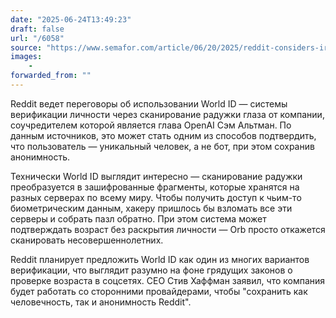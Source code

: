 ```yaml
---
date: "2025-06-24T13:49:23"
draft: false
url: "/6058"
source: "https://www.semafor.com/article/06/20/2025/reddit-considers-iris-scanning-orb-developed-by-a-sam-altman-startup?ref=platformer.news"
images:
    -
forwarded_from: ""
---
```


Reddit ведет переговоры об использовании World ID — системы верификации личности через сканирование радужки глаза от компании, соучредителем которой является глава OpenAI Сэм Альтман. По данным источников, это может стать одним из способов подтвердить, что пользователь — уникальный человек, а не бот, при этом сохранив анонимность.

Технически World ID выглядит интересно — сканирование радужки преобразуется в зашифрованные фрагменты, которые хранятся на разных серверах по всему миру. Чтобы получить доступ к чьим-то биометрическим данным, хакеру пришлось бы взломать все эти серверы и собрать пазл обратно. При этом система может подтверждать возраст без раскрытия личности — Orb просто откажется сканировать несовершеннолетних.

Reddit планирует предложить World ID как один из многих вариантов верификации, что выглядит разумно на фоне грядущих законов о проверке возраста в соцсетях. CEO Стив Хаффман заявил, что компания будет работать со сторонними провайдерами, чтобы "сохранить как человечность, так и анонимность Reddit".
